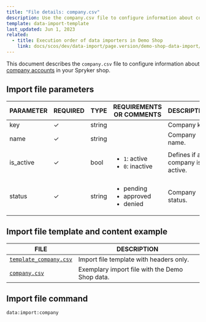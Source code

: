 ```yaml
---
title: "File details: company.csv"
description: Use the company.csv file to configure information about company accounts in your Spryker shop.
template: data-import-template
last_updated: Jun 1, 2023
related:
  - title: Execution order of data importers in Demo Shop
    link: docs/scos/dev/data-import/page.version/demo-shop-data-import/execution-order-of-data-importers-in-demo-shop.html
---
```


This document describes the `company.csv` file to configure information about [company accounts](/docs/pbc/all/customer-relationship-management/{{page.version}}/company-account-feature-overview/company-accounts-overview.html) in your Spryker shop.

## Import file parameters

| PARAMETER | REQUIRED |  TYPE | REQUIREMENTS OR COMMENTS                                  | DESCRIPTION |
| --- | --- | --- |-----------------------------------------------------------| --- |
| key |&check;| string |                                                           | Company key.|
| name |&check;| string |                                                           | Company name.|
| is_active | &check; | bool | <ul><li>`1`: active</li><li>`0`: inactive</li></ul>       | Defines if a company is active. |
| status |&check;|string| <ul><li>pending</li><li>approved</li><li>denied</li></ul> |Company status.|

## Import file template and content example

| FILE | DESCRIPTION |
|---|---|
| [`template_company.csv`](https://spryker.s3.eu-central-1.amazonaws.com/docs/pbc/all/customer-relationship-management/import-and-export-data/file-details-company.csv.md/template_company.csv)| Import file template with headers only. |
| [`company.csv`](https://spryker.s3.eu-central-1.amazonaws.com/docs/pbc/all/customer-relationship-management/import-and-export-data/file-details-company.csv.md/company.csv)| Exemplary import file with the Demo Shop data. |


## Import file command

```bash
data:import:company
```